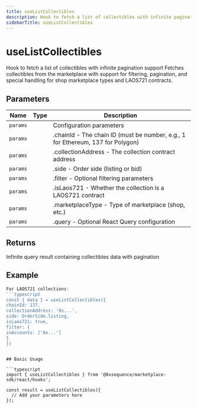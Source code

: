 ```yaml
---
title: useListCollectibles
description: Hook to fetch a list of collectibles with infinite pagination support Fetches collectibles from the marketplace with support for filtering, pagination, and special handling for shop marketplace types and LAOS721 contracts.
sidebarTitle: useListCollectibles
---
```


# useListCollectibles

Hook to fetch a list of collectibles with infinite pagination support Fetches collectibles from the marketplace with support for filtering, pagination, and special handling for shop marketplace types and LAOS721 contracts.

## Parameters

| Name | Type | Description |
|------|------|-------------|
| `params` |  | Configuration parameters |
| `params` |  | .chainId - The chain ID (must be number, e.g., 1 for Ethereum, 137 for Polygon) |
| `params` |  | .collectionAddress - The collection contract address |
| `params` |  | .side - Order side (listing or bid) |
| `params` |  | .filter - Optional filtering parameters |
| `params` |  | .isLaos721 - Whether the collection is a LAOS721 contract |
| `params` |  | .marketplaceType - Type of marketplace (shop, etc.) |
| `params` |  | .query - Optional React Query configuration |

## Returns

Infinite query result containing collectibles data with pagination

## Example

```typescript
For LAOS721 collections:
```typescript
const { data } = useListCollectibles({
chainId: 137,
collectionAddress: '0x...',
side: OrderSide.listing,
isLaos721: true,
filter: {
inAccounts: ['0x...']
}
})
```
```

## Basic Usage

```typescript
import { useListCollectibles } from '@0xsequence/marketplace-sdk/react/hooks';

const result = useListCollectibles({
  // Add your parameters here
});
```

